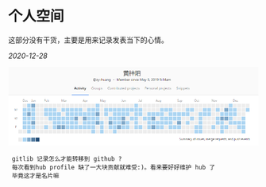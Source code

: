 # 个人空间

这部分没有干货，主要是用来记录发表当下的心情。

_2020-12-28_

![gitlab提交记录](./image/gitcommit.jpg)

```
 gitlib 记录怎么才能转移到 github ?
 每次看到hub profile 缺了一大块贡献就难受:)。看来要好好维护 hub 了
 毕竟这才是名片嘛
```
